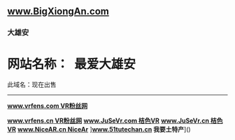 ## www.BigXiongAn.com

### 大雄安

网站名称：  最爱大雄安
===

此域名：现在出售


-----

[<a href="http://www.vrfens.com" class="button fork"><strong>www.vrfens.com    VR粉丝网</strong></a>]()

[<a href="http://www.vrfens.com" class="button fork"><strong>www.vrfens.cn    VR粉丝网</strong></a>]()
[<a href="http://www.vrfens.com" class="button fork"><strong>www.JuSeVr.com    桔色VR</strong></a>]()
[<a href="http://www.vrfens.com" class="button fork"><strong>www.JuSeVr.cn    桔色VR</strong></a>]()
[<a href="http://www.vrfens.com" class="button fork"><strong>www.NiceAR.cn   NiceAr</strong></a>]()
]<a href="http://www.vrfens.com" class="button fork"><strong>www.51tutechan.cn   我要土特产</strong></a>]()
